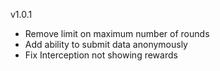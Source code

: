 v1.0.1

- Remove limit on maximum number of rounds
- Add ability to submit data anonymously
- Fix Interception not showing rewards